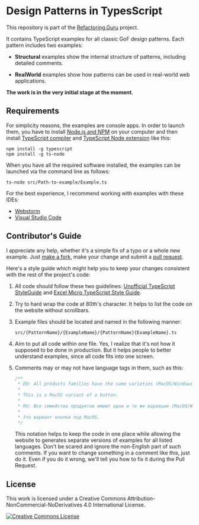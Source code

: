 # Design Patterns in TypesScript

This repository is part of the [Refactoring.Guru](https://refactoring.guru/design-patterns) project.

It contains TypeScript examples for all classic GoF design patterns. Each pattern includes two examples:

- **Structural** examples show the internal structure of patterns, including detailed comments.

- **RealWorld** examples show how patterns can be used in real-world web applications.

**The work is in the very initial stage at the moment.**

## Requirements

For simplicity reasons, the examples are console apps. In order to launch them, you have to install [Node.js and NPM](https://nodejs.org/en/) on your computer and then install [TypeScript compiler](https://github.com/Microsoft/TypeScript) and [TypeScript Node extension](https://github.com/TypeStrong/ts-node) like this:

```
npm install -g typescript
npm install -g ts-node
```

When you have all the required software installed, the examples can be launched via the command line as follows:

```
ts-node src/Path-to-example/Example.ts
```

For the best experience, I recommend working with examples with these IDEs:

- [Webstorm](https://www.jetbrains.com/webstorm/)
- [Visual Studio Code](https://code.visualstudio.com/)


## Contributor's Guide

I appreciate any help, whether it's a simple fix of a typo or a whole new example. Just [make a fork](https://help.github.com/articles/fork-a-repo/), make your change and submit a [pull request](https://help.github.com/articles/creating-a-pull-request-from-a-fork/).

Here's a style guide which might help you to keep your changes consistent with the rest of the project's code:

1. All code should follow these two guidelines: [Unofficial TypeScript StyleGuide](https://github.com/basarat/typescript-book/blob/master/docs/styleguide/styleguide.md) and [Excel Micro TypeScript Style Guide](https://github.com/excelmicro/typescript).

2. Try to hard wrap the code at 80th's character. It helps to list the code on the website without scrollbars.

3. Example files should be located and named in the following manner:

    ```
    src/{PatternName}/{ExampleName}/{PatternName}{ExampleName}.ts
    ```

4. Aim to put all code within one file. Yes, I realize that it's not how it supposed to be done in production. But it helps people to better understand examples, since all code fits into one screen.

5. Comments may or may not have language tags in them, such as this:

    ```typescript
    /**
     * EN: All products families have the same varieties (MacOS/Windows).
     *
     * This is a MacOS variant of a button.
     *
     * RU: Все семейства продуктов имеют одни и те же вариации (MacOS/Windows).
     *
     * Это вариант кнопки под MacOS.
     */
    ```

    This notation helps to keep the code in one place while allowing the website to generates separate versions of examples for all listed languages. Don't be scared and ignore the non-English part of such comments. If you want to change something in a comment like this, just do it. Even if you do it wrong, we'll tell you how to fix it during the Pull Request.


## License

This work is licensed under a Creative Commons Attribution-NonCommercial-NoDerivatives 4.0 International License.

<a rel="license" href="http://creativecommons.org/licenses/by-nc-nd/4.0/"><img alt="Creative Commons License" style="border-width:0" src="https://i.creativecommons.org/l/by-nc-nd/4.0/80x15.png" /></a>
